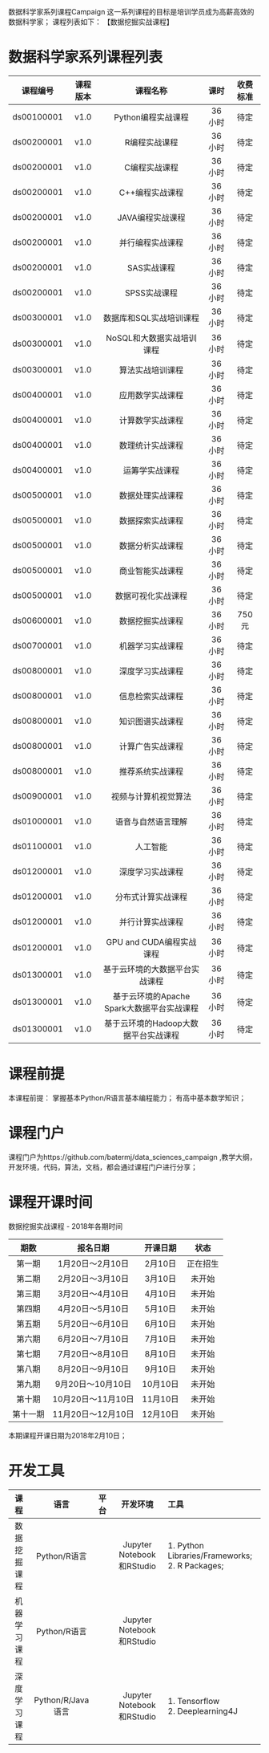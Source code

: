 数据科学家系列课程Campaign
这一系列课程的目标是培训学员成为高薪高效的数据科学家； 课程列表如下：
【数据挖掘实战课程】

# 数据科学家系列课程列表
| 课程编号 | 课程版本 | 课程名称 | 课时 | 收费标准 |
| :---: | :---: | :---: | :---: | :---: | 
| ds00100001 | v1.0 | Python编程实战课程 | 36小时 | 待定 |
| ds00200001 | v1.0 | R编程实战课程 | 36小时 | 待定 |
| ds00200001 | v1.0 | C编程实战课程 | 36小时 | 待定 |
| ds00200001 | v1.0 | C++编程实战课程 | 36小时 | 待定 |
| ds00200001 | v1.0 | JAVA编程实战课程 | 36小时 | 待定 |
| ds00200001 | v1.0 | 并行编程实战课程 | 36小时 | 待定 |
| ds00200001 | v1.0 | SAS实战课程 | 36小时 | 待定 |
| ds00200001 | v1.0 | SPSS实战课程 | 36小时 | 待定 |
| ds00300001 | v1.0 | 数据库和SQL实战培训课程 | 36小时 | 待定 |
| ds00300001 | v1.0 | NoSQL和大数据实战培训课程 | 36小时 | 待定 |
| ds00300001 | v1.0 | 算法实战培训课程 | 36小时 | 待定 |
| ds00400001 | v1.0 | 应用数学实战课程 | 36小时 | 待定 |
| ds00400001 | v1.0 | 计算数学实战课程 | 36小时 | 待定 |
| ds00400001 | v1.0 | 数理统计实战课程 | 36小时 | 待定 |
| ds00400001 | v1.0 | 运筹学实战课程 | 36小时 | 待定 |
| ds00500001 | v1.0 | 数据处理实战课程 | 36小时 | 待定 |
| ds00500001 | v1.0 | 数据探索实战课程 | 36小时 | 待定 |
| ds00500001 | v1.0 | 数据分析实战课程 | 36小时 | 待定 |
| ds00500001 | v1.0 | 商业智能实战课程 | 36小时 | 待定 |
| ds00500001 | v1.0 | 数据可视化实战课程 | 36小时 | 待定 |
| ds00600001 | v1.0 | 数据挖掘实战课程 | 36小时 | 750元 |
| ds00700001 | v1.0 | 机器学习实战课程 | 36小时 | 待定 |
| ds00800001 | v1.0 | 深度学习实战课程 | 36小时 | 待定 |
| ds00800001 | v1.0 | 信息检索实战课程 | 36小时 | 待定 |
| ds00800001 | v1.0 | 知识图谱实战课程 | 36小时 | 待定 |
| ds00800001 | v1.0 | 计算广告实战课程 | 36小时 | 待定 |
| ds00800001 | v1.0 | 推荐系统实战课程 | 36小时 | 待定 |
| ds00900001 | v1.0 | 视频与计算机视觉算法 | 36小时 | 待定 |
| ds01000001 | v1.0 | 语音与自然语言理解 | 36小时 | 待定 |
| ds01100001 | v1.0 | 人工智能 | 36小时 | 待定 |
| ds01200001 | v1.0 | 深度学习实战课程 | 36小时 | 待定 |
| ds01200001 | v1.0 | 分布式计算实战课程 | 36小时 | 待定 |
| ds01200001 | v1.0 | 并行计算实战课程 | 36小时 | 待定 |
| ds01200001 | v1.0 | GPU and CUDA编程实战课程 | 36小时 | 待定 |
| ds01300001 | v1.0 | 基于云环境的大数据平台实战课程 | 36小时 | 待定 |
| ds01300001 | v1.0 | 基于云环境的Apache Spark大数据平台实战课程 | 36小时 | 待定 |
| ds01300001 | v1.0 | 基于云环境的Hadoop大数据平台实战课程 | 36小时 | 待定 |

# 课程前提
本课程前提：
掌握基本Python/R语言基本编程能力；
有高中基本数学知识；

# 课程门户
课程门户为https://github.com/batermj/data_sciences_campaign ,教学大纲，开发环境，代码，算法，文档，都会通过课程门户进行分享；

# 课程开课时间
数据挖掘实战课程 - 2018年各期时间

| 期数 | 报名日期 | 开课日期 | 状态 |
| :---: | :---: | :---: | :---: |
| 第一期| 1月20日～2月10日 | 2月10日 | 正在招生 |
| 第二期 | 2月20日～3月10日 | 3月10日 | 未开始 |
| 第三期 | 3月20日～4月10日 | 4月10日 | 未开始 |
| 第四期 | 4月20日～5月10日 | 5月10日 | 未开始 |
| 第五期 | 5月20日～6月10日 | 6月10日 | 未开始 |
| 第六期 | 6月20日～7月10日 | 7月10日 | 未开始 |
| 第七期 | 7月20日～8月10日 | 8月10日 | 未开始 |
| 第八期 | 8月20日～9月10日 | 9月10日 | 未开始 |
| 第九期 | 9月20日～10月10日 | 10月10日 | 未开始 |
| 第十期 | 10月20日～11月10日 | 11月10日 | 未开始 |
| 第十一期 | 11月20日～12月10日 | 12月10日 | 未开始 |

本期课程开课日期为2018年2月10日；

# 开发工具

| 课程 | 语言 | 平台 | 开发环境 | 工具 |
| :---: | :---: | :---: | :---: | :--- |
| 数据挖掘课程| Python/R语言 |  | Jupyter Notebook和RStudio | 1. Python Libraries/Frameworks;</br> 2. R Packages;|
| 机器学习课程| Python/R语言 |  | Jupyter Notebook和RStudio | |
| 深度学习课程| Python/R/Java语言 |  | Jupyter Notebook和RStudio | 1. Tensorflow</br> 2. Deeplearning4J |

